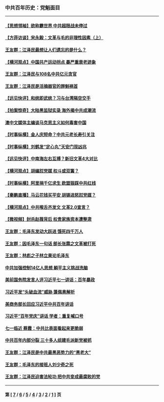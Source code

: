 ### 中共百年历史：党魁面目
---
#### [【思想领袖】欲称霸世界 中共超限战未停过](../../pages/nf1176107/n13745142.md?10270430) 
#### [【方菲访谈】宋永毅：文革与毛的非理性因素（上）](../../pages/nf1176107/n13469956.md?10270430) 
#### [王友群：江泽民最想让人们遗忘的是什么？](../../pages/nf1176107/n13408949.md?10270430) 
#### [【横河观点】中国共产运动拐点 暴严重衰老迹象](../../pages/nf1176107/n13388333.md?10270430) 
#### [王友群：江泽民与108名中共亿元贪官](../../pages/nf1176107/n13352358.md?10270430) 
#### [王友群：江泽民是活摘器官的罪魁祸首](../../pages/nf1176107/n13336903.md?10270430) 
#### [【远见快评】和统即武统？习与台湾隔空交手](../../pages/nf1176107/n13297739.md?10270430) 
#### [【拍案惊奇】大陆黑监狱实录 海外揭中共成潮流](../../pages/nf1176107/n13288853.md?10270430) 
#### [澳中文媒体主编谈马克思主义如何毒害中国](../../pages/nf1176107/n13257387.md?10270430) 
#### [【时事纵横】金人庆短命？中共元老长寿引关注](../../pages/nf1176107/n13217934.md?10270430) 
#### [【时事纵横】刘鹤发“定心丸”天安门现凶兆](../../pages/nf1176107/n13215416.md?10270430) 
#### [【远见快评】中南海左右互搏？新旧文革4大对比](../../pages/nf1176107/n13214745.md?10270430) 
#### [【横河观点】胡编怼党媒 权斗或双簧？](../../pages/nf1176107/n13210864.md?10270430) 
#### [【时事纵横】阿里捐千亿求生 欧盟狠踩中共红线](../../pages/nf1176107/n13206431.md?10270430) 
#### [【秦鹏直播】马云花钱买平安 胡锡进怒怼党媒？](../../pages/nf1176107/n13206392.md?10270430) 
#### [【横河观点】中共喉舌齐发文 文革2.0宣言？](../../pages/nf1176107/n13201248.md?10270430) 
#### [【微视频】封杀赵薇背后 权贵家族资本遭整肃](../../pages/nf1176107/n13197798.md?10270430) 
#### [王友群：毛泽东发动大跃进 饿死四千万人](../../pages/nf1176107/n13177158.md?10270430) 
#### [王友群：因毛泽东一句话 部长张霖之文革被打死](../../pages/nf1176107/n13161711.md?10270430) 
#### [王友群：林彪之子林立果论毛泽东](../../pages/nf1176107/n13128622.md?10270430) 
#### [中共加强控制14亿人思想 躺平主义挑战洗脑](../../pages/nf1176107/n13094299.md?10270430) 
#### [美前国务院发言人评习近平七一讲话：百年暴政](../../pages/nf1176107/n13066986.md?10270430) 
#### [习近平发“头破血流”威胁 蓬佩奥解析](../../pages/nf1176107/n13063604.md?10270430) 
#### [美商务部长回应习近平中共百年讲话](../../pages/nf1176107/n13062903.md?10270430) 
#### [习近平“百年党庆”讲话 学者：重复喊口号](../../pages/nf1176107/n13061411.md?10270430) 
#### [七一临近 蔡霞：中共比表面看起来更脆弱](../../pages/nf1176107/n13056418.md?10270430) 
#### [中共百年内部分裂 三十多人组建毛派新党被抓](../../pages/nf1176107/n13044023.md?10270430) 
#### [王友群：江泽民是中共最黑恶势力的“黑老大”](../../pages/nf1176107/n13022180.md?10270430) 
#### [王友群：毛泽东的接班人刘少奇之死](../../pages/nf1176107/n12991772.md?10270430) 
#### [王友群：江泽民迫害法轮功 把中共变成最腐败的党](../../pages/nf1176107/n12947347.md?10270430) 

---
#### 第 [ [7](./7.md?10270430) / [6](./6.md?10270430) / [5](./5.md?10270430) / [4](./4.md?10270430) / [3](./3.md?10270430) / [2](./2.md?10270430) / [1](./1.md?10270430) ] 页
